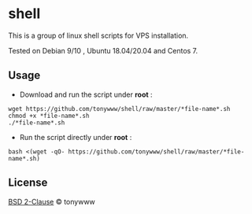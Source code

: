 # shell
This is a group of linux shell scripts for VPS installation.

Tested on Debian 9/10 , Ubuntu 18.04/20.04 and Centos 7.

## Usage

 * Download and run the script under **root** :

````shell
wget https://github.com/tonywww/shell/raw/master/*file-name*.sh
chmod +x *file-name*.sh
./*file-name*.sh
````

 * Run the script directly under **root** :
````shell
bash <(wget -qO- https://github.com/tonywww/shell/raw/master/*file-name*.sh)
````

## License
[BSD 2-Clause](LICENSE.txt) © tonywww
